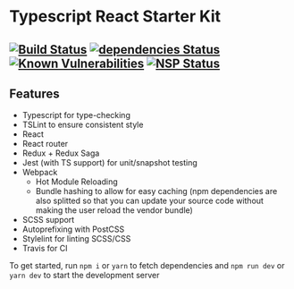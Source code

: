 # Typescript React Starter Kit #
[![Build Status](https://travis-ci.org/eivhyl/typescript-react-starter-kit.svg?branch=master)](https://travis-ci.org/eivhyl/typescript-react-starter-kit)
[![dependencies Status](https://david-dm.org/eivhyl/typescript-react-starter-kit/status.svg)](https://david-dm.org/eivhyl/typescript-react-starter-kit)
[![Known Vulnerabilities](https://snyk.io/test/github/eivhyl/typescript-react-starter-kit/badge.svg?targetFile=package.json)](https://snyk.io/test/github/eivhyl/typescript-react-starter-kit?targetFile=package.json)
[![NSP Status](https://nodesecurity.io/orgs/github-oss/projects/09375e0b-a362-4f49-81d3-fa2c685255ba/badge)](https://nodesecurity.io/orgs/github-oss/projects/09375e0b-a362-4f49-81d3-fa2c685255ba)
----

## Features ##
- Typescript for type-checking
- TSLint to ensure consistent style
- React
- React router
- Redux + Redux Saga
- Jest (with TS support) for unit/snapshot testing
- Webpack
  - Hot Module Reloading
  - Bundle hashing to allow for easy caching (npm dependencies are also splitted so that you can update your source code without making the user reload the vendor bundle)
- SCSS support
- Autoprefixing with PostCSS
- Stylelint for linting SCSS/CSS
- Travis for CI

To get started, run `npm i` or `yarn` to fetch dependencies and `npm run dev` or `yarn dev` to start the development server 
